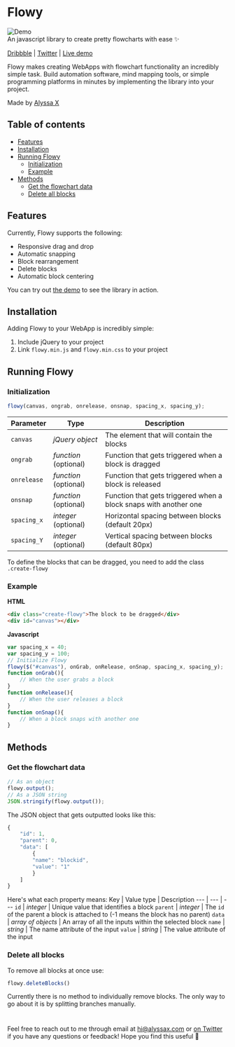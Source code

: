 # Flowy


![Demo](https://media.giphy.com/media/dv1C56OywrP7Cn20nr/giphy.gif)
<br>An javascript library to create pretty flowcharts with ease ✨

[Dribbble](demo.com) | [Twitter](https://dribbble.com/shots/8576286-Flowy-Flowchart-Engine) | [Live demo](https://alyssax.com/x/flowy)


Flowy makes creating WebApps with flowchart functionality an incredibly simple task. Build automation software, mind mapping tools, or simple programming platforms in minutes by implementing the library into your project. 



Made by [Alyssa X](https://alyssax.com)

## Table of contents
- [Features](#features)
- [Installation](#installation)
- [Running Flowy](#running-flowy)
    - [Initialization](#initialization)
    - [Example](#example)
- [Methods](#methods)
    - [Get the flowchart data](#get-the-flowchart-data)
    - [Delete all blocks](#delete-all-blocks)


## Features
Currently, Flowy supports the following:

 - Responsive drag and drop
 - Automatic snapping
 - Block rearrangement
 - Delete blocks
 - Automatic block centering
 
 You can try out [the demo](https://alyssax.com/x/flowy) to see the library in action.
 

## Installation
Adding Flowy to your WebApp is incredibly simple:
1. Include jQuery to your project
2. Link `flowy.min.js` and `flowy.min.css` to your project

## Running Flowy

### Initialization
```javascript
flowy(canvas, ongrab, onrelease, onsnap, spacing_x, spacing_y);
```

Parameter | Type | Description
--- | --- | ---
   `canvas` | *jQuery object* | The element that will contain the blocks 
   `ongrab` | *function* (optional) |  Function that gets triggered when a block is dragged
   `onrelease` | *function* (optional) |  Function that gets triggered when a block is released
   `onsnap` | *function* (optional) |  Function that gets triggered when a block snaps with another one
   `spacing_x` | *integer* (optional) |  Horizontal spacing between blocks (default 20px)
   `spacing_Y` | *integer* (optional) |  Vertical spacing between blocks (default 80px)

To define the blocks that can be dragged, you need to add the class `.create-flowy`

### Example
**HTML**
```html
<div class="create-flowy">The block to be dragged</div>
<div id="canvas"></div>
```
**Javascript**
```javascript
var spacing_x = 40;
var spacing_y = 100;
// Initialize Flowy
flowy($("#canvas"), onGrab, onRelease, onSnap, spacing_x, spacing_y);
function onGrab(){
	// When the user grabs a block
}
function onRelease(){
	// When the user releases a block
}
function onSnap(){
	// When a block snaps with another one
}
```
## Methods
### Get the flowchart data
```javascript
// As an object
flowy.output();
// As a JSON string
JSON.stringify(flowy.output());
```
The JSON object that gets outputted looks like this:
```javascript
{
	"id": 1,
	"parent": 0,
	"data": [
		{
		"name": "blockid",
		"value": "1"
		}
	]
}
```
Here's what each property means:
Key | Value type | Description
--- | --- | ---
   `id` | *integer* | Unique value that identifies a block 
   `parent` | *integer* |  The `id` of the parent a block is attached to (-1 means the block has no parent)
   `data` | *array of objects* |  An array of all the inputs within the selected block
   `name` | *string* |  The name attribute of the input
   `value` | *string* |  The value attribute of the input

### Delete all blocks
To remove all blocks at once use:
```javascript
flowy.deleteBlocks()
```
Currently there is no method to individually remove blocks. The only way to go about it is by splitting branches manually.
#
 Feel free to reach out to me through email at hi@alyssax.com or [on Twitter](https://twitter.com/alyssaxuu) if you have any questions or feedback! Hope you find this useful 💜
